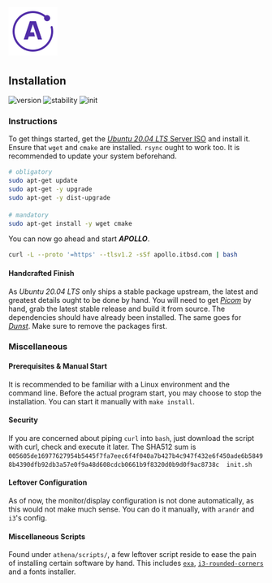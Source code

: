 # ![Apollo Logo](athena/docs/apollo_logo.png)

## Installation

![version](https://img.shields.io/badge/version-v2.0.0-1A1D23.svg) ![stability](https://img.shields.io/badge/stability-unstable-FBB444.svg) ![init](https://img.shields.io/badge/init-v0.1.1-2B303B.svg)

[//]: # (Explains the installation process of APOLLO)
[//]: # (version 0.1.2)

### Instructions

To get things started, get the [_Ubuntu 20.04 LTS_ Server ISO](https://ubuntu.com/download/server) and install it. Ensure that `wget` and `cmake` are installed. `rsync` ought to work too. It is recommended to update your system beforehand.

``` BASH
# obligatory
sudo apt-get update
sudo apt-get -y upgrade
sudo apt-get -y dist-upgrade

# mandatory
sudo apt-get install -y wget cmake
```

You can now go ahead and start ***APOLLO***.

``` BASH
curl -L --proto '=https' --tlsv1.2 -sSf apollo.itbsd.com | bash
```

#### Handcrafted Finish

As _Ubuntu 20.04 LTS_ only ships a stable package upstream, the latest and greatest details ought to be done by hand. You will need to get [_Picom_](https://github.com/ibhagwan/picom) by hand, grab the latest stable release and build it from source. The dependencies should have already been installed. The same goes for [_Dunst_](https://github.com/dunst-project/dunst). Make sure to remove the packages first.

### Miscellaneous

#### Prerequisites & Manual Start

It is recommended to be familiar with a Linux environment and the command line. Before the actual program start, you may choose to stop the installation. You can start it manually with `make install`.

#### Security

If you are concerned about piping `curl` into `bash`, just download the script with curl, check and execute it later. The SHA512 sum is `005605de16977627954b5445f7fa7eec6f4f040a7b427b4c947f432e6f450ade6b58498b4390dfb92db3a57e0f9a48d608cdcb0661b9f8320d0b9d0f9ac8738c  init.sh`

#### Leftover Configuration

As of now, the monitor/display configuration is not done automatically, as this would not make much sense. You can do it manually, with `arandr` and `i3`'s config.

#### Miscellaneous Scripts

Found under `athena/scripts/`, a few leftover script reside to ease the pain of installing certain software by hand. This includes [`exa`](https://the.exa.website/), [`i3-rounded-corners`](https://github.com/terroo/i3-radius) and a fonts installer.
